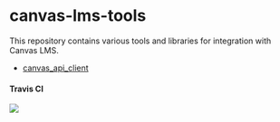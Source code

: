 canvas-lms-tools
================

This repository contains various tools and libraries for integration with
Canvas LMS.

 * [canvas_api_client](./canvas_api_client/README.md)

#### Travis CI

[<img src="https://travis-ci.org/lcary/canvas-lms-tools.svg?branch=master">](https://travis-ci.org/lcary/canvas-lms-tools)
